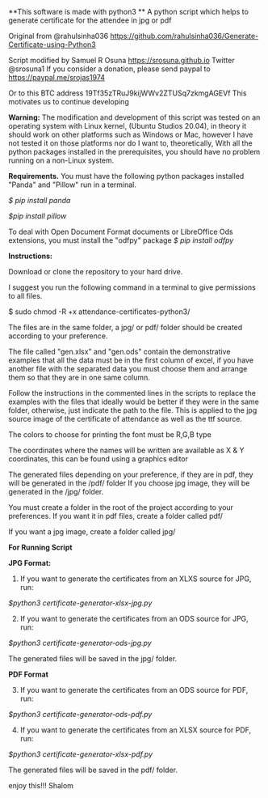 **This software is made with python3 **
A python script which helps to generate certificate for the attendee in jpg or pdf

Original from @rahulsinha036
https://github.com/rahulsinha036/Generate-Certificate-using-Python3

Script modified by Samuel R Osuna https://srosuna.github.io
Twitter @srosuna1
If you consider a donation, please send paypal to https://paypal.me/srojas1974

Or to this BTC address 19Tf35zTRuJ9kijWWv2ZTUSq7zkmgAGEVf
This motivates us to continue developing

**Warning:**
The modification and development of this script was tested on an operating system with Linux kernel, (Ubuntu Studios 20.04), in theory it should work on other platforms such as Windows or Mac, however I have not tested it on those platforms nor do I want to, theoretically, With all the python packages installed in the prerequisites, you should have no problem running on a non-Linux system.

**Requirements.**
You must have the following python packages installed
"Panda" and "Pillow"
run in a terminal.

*$ pip install panda*

*$pip install pillow*

To deal with Open Document Format documents or LibreOffice Ods extensions, you must install the "odfpy" package
*$ pip install odfpy*

**Instructions:**

Download or clone the repository to your hard drive.

I suggest you run the following command in a terminal to give permissions to all files.

$ sudo chmod -R +x attendance-certificates-python3/

The files are in the same folder, a jpg/ or pdf/ folder should be created according to your preference.

The file called "gen.xlsx" and "gen.ods" contain the demonstrative examples that all the data must be in the first column of excel, if you have another file with the separated data you must choose them and arrange them so that they are in one same column.

Follow the instructions in the commented lines in the scripts to replace the examples with the files that ideally would be better if they were in the same folder, otherwise, just indicate the path to the file. This is applied to the jpg source image of the certificate of attendance as well as the ttf source.

The colors to choose for printing the font must be R,G,B type

The coordinates where the names will be written are available as X & Y coordinates, this can be found using a graphics editor

The generated files depending on your preference, if they are in pdf, they will be generated in the /pdf/ folder
If you choose jpg image, they will be generated in the /jpg/ folder.

You must create a folder in the root of the project according to your preferences.
If you want it in pdf files, create a folder called pdf/

If you want a jpg image, create a folder called jpg/

**For Running Script**

****JPG Format:****

1) If you want to generate the certificates from an XLXS source for JPG, run:

*$python3 certificate-generator-xlsx-jpg.py*

2) If you want to generate the certificates from an ODS source for JPG, run:

*$python3 certificate-generator-ods-jpg.py*

The generated files will be saved in the jpg/ folder.

****PDF Format****

3) If you want to generate the certificates from an ODS source for PDF, run:

*$python3 certificate-generator-ods-pdf.py*

4) If you want to generate the certificates from an XLSX source for PDF, run:

*$python3 certificate-generator-xlsx-pdf.py*

The generated files will be saved in the pdf/ folder.


enjoy this!!!
Shalom